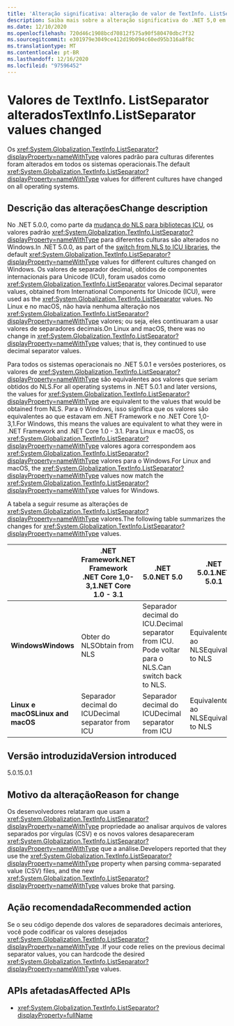 ```yaml
---
title: 'Alteração significativa: alteração de valor de TextInfo. ListSeparator'
description: Saiba mais sobre a alteração significativa do .NET 5,0 em que o valor padrão de TextInfo. ListSeparator foi alterado entre as versões 5,0 e 5.0.1.
ms.date: 12/10/2020
ms.openlocfilehash: 720d46c1908bcd70812f575a90f580470dbc7f32
ms.sourcegitcommit: e301979e3049ce412d19b094c60ed95b316a8f8c
ms.translationtype: MT
ms.contentlocale: pt-BR
ms.lasthandoff: 12/16/2020
ms.locfileid: "97596452"
---
```

# <a name="textinfolistseparator-values-changed"></a><span data-ttu-id="6a322-103">Valores de TextInfo. ListSeparator alterados</span><span class="sxs-lookup"><span data-stu-id="6a322-103">TextInfo.ListSeparator values changed</span></span>

<span data-ttu-id="6a322-104">Os <xref:System.Globalization.TextInfo.ListSeparator?displayProperty=nameWithType> valores padrão para culturas diferentes foram alterados em todos os sistemas operacionais.</span><span class="sxs-lookup"><span data-stu-id="6a322-104">The default <xref:System.Globalization.TextInfo.ListSeparator?displayProperty=nameWithType> values for different cultures have changed on all operating systems.</span></span>

## <a name="change-description"></a><span data-ttu-id="6a322-105">Descrição das alterações</span><span class="sxs-lookup"><span data-stu-id="6a322-105">Change description</span></span>

<span data-ttu-id="6a322-106">No .NET 5.0.0, como parte da [mudança do NLS para bibliotecas ICU](icu-globalization-api.md), os valores padrão <xref:System.Globalization.TextInfo.ListSeparator?displayProperty=nameWithType> para diferentes culturas são alterados no Windows.</span><span class="sxs-lookup"><span data-stu-id="6a322-106">In .NET 5.0.0, as part of the [switch from NLS to ICU libraries](icu-globalization-api.md), the default <xref:System.Globalization.TextInfo.ListSeparator?displayProperty=nameWithType> values for different cultures changed on Windows.</span></span> <span data-ttu-id="6a322-107">Os valores de separador decimal, obtidos de componentes internacionais para Unicode (ICU), foram usados como <xref:System.Globalization.TextInfo.ListSeparator> valores.</span><span class="sxs-lookup"><span data-stu-id="6a322-107">Decimal separator values, obtained from International Components for Unicode (ICU), were used as the <xref:System.Globalization.TextInfo.ListSeparator> values.</span></span> <span data-ttu-id="6a322-108">No Linux e no macOS, não havia nenhuma alteração nos <xref:System.Globalization.TextInfo.ListSeparator?displayProperty=nameWithType> valores; ou seja, eles continuaram a usar valores de separadores decimais.</span><span class="sxs-lookup"><span data-stu-id="6a322-108">On Linux and macOS, there was no change in <xref:System.Globalization.TextInfo.ListSeparator?displayProperty=nameWithType> values; that is, they continued to use decimal separator values.</span></span>

<span data-ttu-id="6a322-109">Para todos os sistemas operacionais no .NET 5.0.1 e versões posteriores, os valores de <xref:System.Globalization.TextInfo.ListSeparator?displayProperty=nameWithType> são equivalentes aos valores que seriam obtidos do NLS.</span><span class="sxs-lookup"><span data-stu-id="6a322-109">For all operating systems in .NET 5.0.1 and later versions, the values for <xref:System.Globalization.TextInfo.ListSeparator?displayProperty=nameWithType> are equivalent to the values that would be obtained from NLS.</span></span> <span data-ttu-id="6a322-110">Para o Windows, isso significa que os valores são equivalentes ao que estavam em .NET Framework e no .NET Core 1,0-3,1.</span><span class="sxs-lookup"><span data-stu-id="6a322-110">For Windows, this means the values are equivalent to what they were in .NET Framework and .NET Core 1.0 - 3.1.</span></span> <span data-ttu-id="6a322-111">Para Linux e macOS, os <xref:System.Globalization.TextInfo.ListSeparator?displayProperty=nameWithType> valores agora correspondem aos <xref:System.Globalization.TextInfo.ListSeparator?displayProperty=nameWithType> valores para o Windows.</span><span class="sxs-lookup"><span data-stu-id="6a322-111">For Linux and macOS, the <xref:System.Globalization.TextInfo.ListSeparator?displayProperty=nameWithType> values now match the <xref:System.Globalization.TextInfo.ListSeparator?displayProperty=nameWithType> values for Windows.</span></span>

<span data-ttu-id="6a322-112">A tabela a seguir resume as alterações de <xref:System.Globalization.TextInfo.ListSeparator?displayProperty=nameWithType> valores.</span><span class="sxs-lookup"><span data-stu-id="6a322-112">The following table summarizes the changes for <xref:System.Globalization.TextInfo.ListSeparator?displayProperty=nameWithType> values.</span></span>

| | <span data-ttu-id="6a322-113">.NET Framework</span><span class="sxs-lookup"><span data-stu-id="6a322-113">.NET Framework</span></span><br/><span data-ttu-id="6a322-114">.NET Core 1,0-3,1</span><span class="sxs-lookup"><span data-stu-id="6a322-114">.NET Core 1.0 - 3.1</span></span> | <span data-ttu-id="6a322-115">.NET 5.0</span><span class="sxs-lookup"><span data-stu-id="6a322-115">.NET 5.0</span></span> | <span data-ttu-id="6a322-116">.NET 5.0.1</span><span class="sxs-lookup"><span data-stu-id="6a322-116">.NET 5.0.1</span></span> |
-|-|-|-
| <span data-ttu-id="6a322-117">**Windows**</span><span class="sxs-lookup"><span data-stu-id="6a322-117">**Windows**</span></span> | <span data-ttu-id="6a322-118">Obter do NLS</span><span class="sxs-lookup"><span data-stu-id="6a322-118">Obtain from NLS</span></span> | <span data-ttu-id="6a322-119">Separador decimal do ICU.</span><span class="sxs-lookup"><span data-stu-id="6a322-119">Decimal separator from ICU.</span></span><br/><span data-ttu-id="6a322-120">Pode voltar para o NLS.</span><span class="sxs-lookup"><span data-stu-id="6a322-120">Can switch back to NLS.</span></span> | <span data-ttu-id="6a322-121">Equivalente ao NLS</span><span class="sxs-lookup"><span data-stu-id="6a322-121">Equivalent to NLS</span></span> |
| <span data-ttu-id="6a322-122">**Linux e macOS**</span><span class="sxs-lookup"><span data-stu-id="6a322-122">**Linux and macOS**</span></span> | <span data-ttu-id="6a322-123">Separador decimal do ICU</span><span class="sxs-lookup"><span data-stu-id="6a322-123">Decimal separator from ICU</span></span> | <span data-ttu-id="6a322-124">Separador decimal do ICU</span><span class="sxs-lookup"><span data-stu-id="6a322-124">Decimal separator from ICU</span></span> | <span data-ttu-id="6a322-125">Equivalente ao NLS</span><span class="sxs-lookup"><span data-stu-id="6a322-125">Equivalent to NLS</span></span> |

## <a name="version-introduced"></a><span data-ttu-id="6a322-126">Versão introduzida</span><span class="sxs-lookup"><span data-stu-id="6a322-126">Version introduced</span></span>

<span data-ttu-id="6a322-127">5.0.1</span><span class="sxs-lookup"><span data-stu-id="6a322-127">5.0.1</span></span>

## <a name="reason-for-change"></a><span data-ttu-id="6a322-128">Motivo da alteração</span><span class="sxs-lookup"><span data-stu-id="6a322-128">Reason for change</span></span>

<span data-ttu-id="6a322-129">Os desenvolvedores relataram que usam a <xref:System.Globalization.TextInfo.ListSeparator?displayProperty=nameWithType> propriedade ao analisar arquivos de valores separados por vírgulas (CSV) e os novos valores desapareceram <xref:System.Globalization.TextInfo.ListSeparator?displayProperty=nameWithType> que a análise.</span><span class="sxs-lookup"><span data-stu-id="6a322-129">Developers reported that they use the <xref:System.Globalization.TextInfo.ListSeparator?displayProperty=nameWithType> property when parsing comma-separated value (CSV) files, and the new <xref:System.Globalization.TextInfo.ListSeparator?displayProperty=nameWithType> values broke that parsing.</span></span>

## <a name="recommended-action"></a><span data-ttu-id="6a322-130">Ação recomendada</span><span class="sxs-lookup"><span data-stu-id="6a322-130">Recommended action</span></span>

<span data-ttu-id="6a322-131">Se o seu código depende dos valores de separadores decimais anteriores, você pode codificar os valores desejados <xref:System.Globalization.TextInfo.ListSeparator?displayProperty=nameWithType> .</span><span class="sxs-lookup"><span data-stu-id="6a322-131">If your code relies on the previous decimal separator values, you can hardcode the desired <xref:System.Globalization.TextInfo.ListSeparator?displayProperty=nameWithType> values.</span></span>

## <a name="affected-apis"></a><span data-ttu-id="6a322-132">APIs afetadas</span><span class="sxs-lookup"><span data-stu-id="6a322-132">Affected APIs</span></span>

- <xref:System.Globalization.TextInfo.ListSeparator?displayProperty=fullName>

<!--

#### Category

- Globalization

### Affected APIs

- `P:System.Globalization.TextInfo.ListSeparator`

-->
